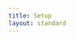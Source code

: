 ```yaml
---
title: Setup
layout: standard
---
```


<script type="text/javascript">
  window.location.href = "/docs/getting-started/setup.html";
</script>